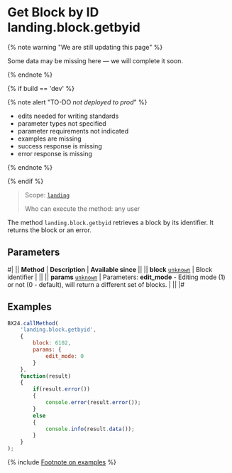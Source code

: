 # Get Block by ID landing.block.getbyid

{% note warning "We are still updating this page" %}

Some data may be missing here — we will complete it soon.

{% endnote %}

{% if build == 'dev' %}

{% note alert "TO-DO _not deployed to prod_" %}

- edits needed for writing standards
- parameter types not specified
- parameter requirements not indicated
- examples are missing
- success response is missing
- error response is missing

{% endnote %}

{% endif %}

> Scope: [`landing`](../../../scopes/permissions.md)
>
> Who can execute the method: any user

The method `landing.block.getbyid` retrieves a block by its identifier. It returns the block or an error.

## Parameters

#|
|| **Method** | **Description** | **Available since** ||
|| **block**
[`unknown`](../../../data-types.md) | Block identifier | ||
|| **params**
[`unknown`](../../../data-types.md) | Parameters: **edit_mode** - Editing mode (1) or not (0 - default), will return a different set of blocks. | ||
|#

## Examples

```js
BX24.callMethod(
    'landing.block.getbyid',
    {
        block: 6102,
        params: {
            edit_mode: 0
        }
    },
    function(result)
    {
        if(result.error())
        {
            console.error(result.error());
        }
        else
        {
            console.info(result.data());
        }
    }
);
```

{% include [Footnote on examples](../../../../_includes/examples.md) %}